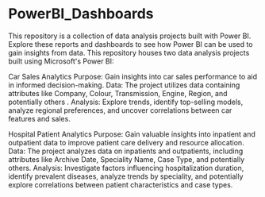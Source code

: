 # PowerBI_Dashboards
This repository is a collection of data analysis projects built with Power BI. Explore these reports and dashboards to see how Power BI can be used to gain insights from data.
This repository houses two data analysis projects built using Microsoft's Power BI:

Car Sales Analytics 
Purpose: Gain insights into car sales performance to aid in informed decision-making.
Data: The project utilizes data containing attributes like Company, Colour, Transmission, Engine, Region, and potentially others .
Analysis: Explore trends, identify top-selling models, analyze regional preferences, and uncover correlations between car features and sales.


Hospital Patient Analytics 
Purpose: Gain valuable insights into inpatient and outpatient data to improve patient care delivery and resource allocation.
Data: The project analyzes data on inpatients and outpatients, including attributes like Archive Date, Speciality Name, Case Type, and potentially others.
Analysis: Investigate factors influencing hospitalization duration, identify prevalent diseases, analyze trends by speciality, and potentially explore correlations between patient characteristics and case types.
